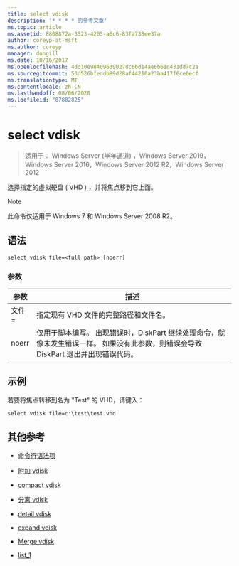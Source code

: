 ```yaml
---
title: select vdisk
description: '* * * * 的参考文章'
ms.topic: article
ms.assetid: 8808872a-3523-4205-a6c6-83fa738ee37a
author: coreyp-at-msft
ms.author: coreyp
manager: dongill
ms.date: 10/16/2017
ms.openlocfilehash: 4dd10e984096390278c6bd14ae6b61d431dd7c2a
ms.sourcegitcommit: 53d526bfeddb89d28af44210a23ba417f6ce0ecf
ms.translationtype: MT
ms.contentlocale: zh-CN
ms.lasthandoff: 08/06/2020
ms.locfileid: "87882825"
---
```

# <a name="select-vdisk"></a>select vdisk

> 适用于： Windows Server (半年通道) ，Windows Server 2019，Windows Server 2016，Windows Server 2012 R2，Windows Server 2012

选择指定的虚拟硬盘 \( VHD \) ，并将焦点移到它上面。

> [!NOTE]
> 此命令仅适用于 Windows 7 和 Windows Server 2008 R2。

## <a name="syntax"></a>语法

```
select vdisk file=<full path> [noerr]
```

### <a name="parameters"></a>参数

|参数|描述|
|-------|--------|
|文件\=<full path>|指定现有 VHD 文件的完整路径和文件名。|
|noerr|仅用于脚本编写。 出现错误时，DiskPart 继续处理命令，就像未发生错误一样。 如果没有此参数，则错误会导致 DiskPart 退出并出现错误代码。|

## <a name="examples"></a>示例
若要将焦点转移到名为 "Test" 的 VHD，请键入：

```
select vdisk file=c:\test\test.vhd
```

## <a name="additional-references"></a>其他参考

- [命令行语法项](command-line-syntax-key.md)

-   [附加 vdisk](attach-vdisk.md)

-   [compact vdisk](compact-vdisk.md)



-   [分离 vdisk](detach-vdisk.md)

-   [detail vdisk](detail-vdisk.md)

-   [expand vdisk](expand-vdisk.md)

-   [Merge vdisk](merge-vdisk.md)

-   [list_1](list_1.md)


